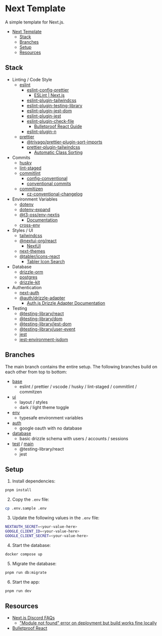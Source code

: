 # Next Template

A simple template for Next.js.

- [Next Template](#next-template)
  - [Stack](#stack)
  - [Branches](#branches)
  - [Setup](#setup)
  - [Resources](#resources)

## Stack

- Linting / Code Style
  - [eslint](https://www.npmjs.com/package/eslint)
    - [eslint-config-prettier](https://www.npmjs.com/package/eslint-config-prettier)
      - [ESLint | Next.js](https://nextjs.org/docs/app/building-your-application/configuring/eslint#prettier)
    - [eslint-plugin-tailwindcss](https://www.npmjs.com/package/eslint-plugin-tailwindcss)
    - [eslint-plugin-testing-library](https://www.npmjs.com/package/eslint-plugin-testing-library)
    - [eslint-plugin-jest-dom](https://www.npmjs.com/package/eslint-plugin-jest-dom)
    - [eslint-plugin-jest](https://www.npmjs.com/package/eslint-plugin-jest)
    - [eslint-plugin-check-file](https://www.npmjs.com/package/eslint-plugin-check-file)
      - [Bulletproof React Guide](https://github.com/alan2207/bulletproof-react/blob/master/docs/project-standards.md#file-naming-conventions)
    - [eslint-plugin-n](https://www.npmjs.com/package/eslint-plugin-n)
  - [prettier](https://www.npmjs.com/package/prettier)
    - [@trivago/prettier-plugin-sort-imports](https://www.npmjs.com/package/@trivago/prettier-plugin-sort-imports)
    - [prettier-plugin-tailwindcss](https://www.npmjs.com/package/prettier-plugin-tailwindcss)
      - [Automatic Class Sorting](https://tailwindcss.com/blog/automatic-class-sorting-with-prettier#how-classes-are-sorted)
- Commits
  - [husky](https://www.npmjs.com/package/husky)
  - [lint-staged](https://www.npmjs.com/package/lint-staged)
  - [commitlint](https://www.npmjs.com/package/@commitlint/cli)
    - [config-conventional](https://www.npmjs.com/package/@commitlint/config-conventional)
    - [conventional commits](https://www.conventionalcommits.org/en/v1.0.0/)
  - [commitizen](https://www.npmjs.com/package/commitizen)
    - [cz-conventional-changelog](https://www.npmjs.com/package/cz-conventional-changelog)
- Environment Variables
  - [dotenv](https://www.npmjs.com/package/dotenv)
  - [dotenv-expand](https://www.npmjs.com/package/dotenv-expand)
  - [@t3-oss/env-nextjs](https://www.npmjs.com/package/@t3-oss/env-nextjs)
    - [Documentation](https://env.t3.gg/docs/nextjs)
  - [cross-env](https://www.npmjs.com/package/cross-env)
- Styles / UI
  - [tailwindcss](https://www.npmjs.com/package/tailwindcss)
  - [@nextui-org/react](https://www.npmjs.com/package/@nextui-org/react)
    - [NextUI](https://nextui.org/docs/guide/introduction)
  - [next-themes](https://www.npmjs.com/package/next-themes)
  - [@tabler/icons-react](https://www.npmjs.com/package/@tabler/icons-react)
    - [Tabler Icon Search](https://tabler.io/icons)
- Database
  - [drizzle-orm](https://www.npmjs.com/package/drizzle-orm)
  - [postgres](https://www.npmjs.com/package/postgres)
  - [drizzle-kit](https://www.npmjs.com/package/drizzle-kit)
- Authentication
  - [next-auth](https://www.npmjs.com/package/next-auth)
  - [@auth/drizzle-adapter](https://www.npmjs.com/package/@auth/drizzle-adapter)
    - [Auth.js Drizzle Adapter Documentation](https://authjs.dev/getting-started/adapters/drizzle)
- Testing
  - [@testing-library/react](https://www.npmjs.com/package/@testing-library/react)
  - [@testing-library/dom](https://www.npmjs.com/package/@testing-library/dom)
  - [@testing-library/jest-dom](https://www.npmjs.com/package/@testing-library/jest-dom)
  - [@testing-library/user-event](https://www.npmjs.com/package/@testing-library/user-event)
  - [jest](https://www.npmjs.com/package/jest)
  - [jest-environment-jsdom](https://www.npmjs.com/package/jest-environment-jsdom)

## Branches

The main branch contains the entire setup. The following branches build on each other from top to bottom:

- [base](https://github.com/4nktt/next-template/tree/base)
  - eslint / prettier / vscode / husky / lint-staged / commitlint / commitzen
- [ui](https://github.com/4nktt/next-template/tree/ui)
  - layout / styles
  - dark / light theme toggle
- [env](https://github.com/4nktt/next-template/tree/env)
  - typesafe environment variables
- [auth](https://github.com/4nktt/next-template/tree/auth)
  - google oauth with no database
- [database](https://github.com/4nktt/next-template/tree/database)
  - basic drizzle schema with users / accounts / sessions
- [test](https://github.com/4nktt/next-template/tree/test) / [main](https://github.com/4nktt/next-template)
  - @testing-library/react
  - jest

## Setup

1. Install dependencies:

```sh
pnpm install
```

2. Copy the `.env` file:

```sh
cp .env.sample .env
```

3. Update the following values in the `.env` file:

```sh
NEXTAUTH_SECRET=<your-value-here>
GOOGLE_CLIENT_ID=<your-value-here>
GOOGLE_CLIENT_SECRET=<your-value-here>
```

4. Start the database:

```sh
docker compose up
```

5. Migrate the database:

```sh
pnpm run db:migrate
```

6. Start the app:

```sh
pnpm run dev
```

## Resources

- [Next.js Discord FAQs](https://nextjs-faq.com/)
  - ["Module not found" error on deployment but build works fine locally](https://nextjs-faq.com/module-not-found-due-to-case-sensitivity)
- [Bulletproof React](https://github.com/alan2207/bulletproof-react)
